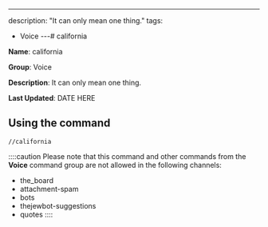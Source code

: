 ---
description: "It can only mean one thing."
tags:
  - Voice
---# california

**Name**: california

**Group**: Voice

**Description**: It can only mean one thing.

**Last Updated**: DATE HERE

## Using the command

    //california

::::caution Please note that this command and other commands from the **Voice** command group are not allowed in the following channels:
- the_board
- attachment-spam
- bots
- thejewbot-suggestions
- quotes
::::